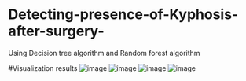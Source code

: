 # Detecting-presence-of-Kyphosis-after-surgery-
Using Decision tree algorithm and Random forest algorithm


#Visualization results
![image](https://github.com/deva-246/Detecting-presence-of-Kyphosis-after-surgery-/assets/75877347/12b9955f-a579-4170-9485-7649229ec137)
![image](https://github.com/deva-246/Detecting-presence-of-Kyphosis-after-surgery-/assets/75877347/7a5f81ac-9612-4fba-a286-7bf4034c9c0f)
![image](https://github.com/deva-246/Detecting-presence-of-Kyphosis-after-surgery-/assets/75877347/effa83ef-d005-42a5-b97c-fdcdc51a07b1)
![image](https://github.com/deva-246/Detecting-presence-of-Kyphosis-after-surgery-/assets/75877347/7e3b4ed6-d52a-4ab6-bbc4-d15c14da14cc)




